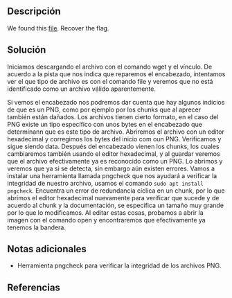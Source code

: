 
## Descripción

We found this [file](https://jupiter.challenges.picoctf.org/static/ab30fcb7d47364b4190a7d3d40edb551/mystery). Recover the flag.

## Solución

Iniciamos descargando el archivo con el comando wget y el vínculo. De acuerdo a la pista que nos indica que reparemos el encabezado, intentamos ver el que tipo de archivo es con el comando file y veremos que no está identificado como un archivo válido aparentemente.

Si vemos el encabezado nos podremos dar cuenta que hay algunos indicios de que es un PNG, como por ejemplo por los chunks que al aprecer también están dañados.
Los archivos tienen cierto formato, en el caso del PNG existe un tipo específico con unos bytes en el encabezado que determinann que es este tipo de archivo. 
Abriremos el archivo con un editor hexadecimal y corregimos los bytes del inicio com oun PNG. Verificamos y sigue siendo data. Después del encabezado vienen los chunks, los cuales cambiaremos también usando el editor hexadecimal, y al guardar veremos que el archivo efectivamente ya es reconocido como un PNG.
Lo abrimos y veremos que ya si se detecta, sin embargo aún existen errores.
Vamos a instalar una herramienta llamada pngcheck que nos ayudará a verificar la integridad de nuestro archivo, usamos el comando `sudo apt install pngcheck`.
Encuentra un error de redundancia cíclica en un chunk, por lo que abrimos el editor hexadecimal nuevamente para verificar que sucede y de acuerdo al chunk y la documentación, se especifica un tamaño muy grande por lo que lo modificamos.
Al editar estas cosas, probamos a abrir la imagen con el comando open y encontraremos que efectivamente ya tenemos la bandera.

## Notas adicionales

- Herramienta pngcheck para verificar la integridad de los archivos PNG.

## Referencias

